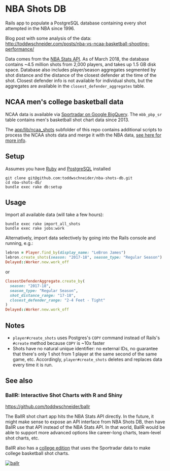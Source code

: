 # NBA Shots DB

Rails app to populate a PostgreSQL database containing every shot attempted in the NBA since 1996.

Blog post with some analysis of the data: http://toddwschneider.com/posts/nba-vs-ncaa-basketball-shooting-performance/

Data comes from the [NBA Stats API](https://stats.nba.com/). As of March 2018, the database contains ~4.5 million shots from 2,000 players, and takes up 1.5 GB disk space. Database also includes player/season aggregates segmented by shot distance and the distance of the closest defender at the time of the shot. Closest defender info is not available for individual shots, but the aggregates are available in the `closest_defender_aggregates` table.

## NCAA men's college basketball data

NCAA data is available via [Sportradar on Google BigQuery](https://console.cloud.google.com/launcher/details/ncaa-bb-public/ncaa-basketball). The `mbb_pbp_sr` table contains men's basketball shot chart data since 2013.

The [app/lib/ncaa_shots](app/lib/ncaa_shots/) subfolder of this repo contains additional scripts to process the NCAA shots data and merge it with the NBA data, [see here for more info](app/lib/ncaa_shots).

## Setup

Assumes you have [Ruby](https://www.ruby-lang.org/en/documentation/installation/) and [PostgreSQL](https://wiki.postgresql.org/wiki/Detailed_installation_guides) installed

```
git clone git@github.com:toddwschneider/nba-shots-db.git
cd nba-shots-db/
bundle exec rake db:setup
```

## Usage

Import all available data (will take a few hours):

```
bundle exec rake import_all_shots
bundle exec rake jobs:work
```

Alternatively, import data selectively by going into the Rails console and running, e.g.:

```rb
lebron = Player.find_by(display_name: "LeBron James")
lebron.create_shots(season: "2017-18", season_type: "Regular Season")
Delayed::Worker.new.work_off
```

or

```rb
ClosestDefenderAggregate.create_by(
  season: "2017-18",
  season_type: "Regular Season",
  shot_distance_range: "17-18",
  closest_defender_range: "2-4 Feet - Tight"
)
Delayed::Worker.new.work_off
```

## Notes

- `player#create_shots` uses Postgres's `COPY` command instead of Rails's `#create` method because `COPY` is ~10x faster
- Shots have no natural unique identifier: no external IDs, no guarantee that there's only 1 shot from 1 player at the same second of the same game, etc. Accordingly, `player#create_shots` deletes and replaces data every time it is run.

## See also

### BallR: Interactive Shot Charts with R and Shiny

https://github.com/toddwschneider/ballr

The BallR shot chart app hits the NBA Stats API directly. In the future, it might make sense to expose an API interface from NBA Shots DB, then have BallR use that API instead of the NBA Stats API. In that world, BallR would be able to support more advanced options like career-long charts, team-level shot charts, etc.

BallR also has a [college edition](https://github.com/toddwschneider/ballr/tree/college) that uses the Sportradar data to make college basketball shot charts.

[![ballr](https://cloud.githubusercontent.com/assets/70271/13547819/b74dca58-e2ae-11e5-8f00-7c3c768e77e3.png)](https://github.com/toddwschneider/ballr)
